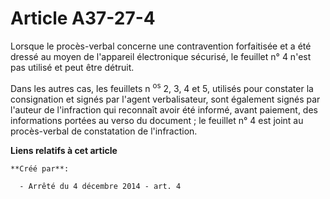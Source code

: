 # Article A37-27-4

Lorsque le procès-verbal concerne une contravention forfaitisée et a été dressé au moyen de l'appareil électronique sécurisé,
le feuillet n° 4 n'est pas utilisé et peut être détruit. 

Dans les autres cas, les feuillets n
    <sup>os</sup> 2, 3, 4 et 5, utilisés pour constater la consignation et signés par l'agent verbalisateur, sont également
signés par l'auteur de l'infraction qui reconnaît avoir été informé, avant paiement, des informations portées au verso du
document ; le feuillet n° 4 est joint au procès-verbal de constatation de l'infraction.

**Liens relatifs à cet article**

	**Créé par**:

	  - Arrêté du 4 décembre 2014 - art. 4

